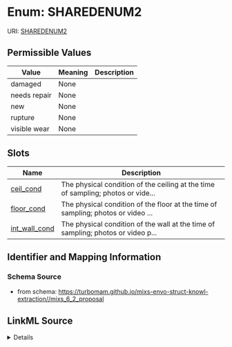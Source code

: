 # Enum: SHAREDENUM2



URI: [SHAREDENUM2](SHAREDENUM2)

## Permissible Values

| Value | Meaning | Description |
| --- | --- | --- |
| damaged | None |  |
| needs repair | None |  |
| new | None |  |
| rupture | None |  |
| visible wear | None |  |




## Slots

| Name | Description |
| ---  | --- |
| [ceil_cond](ceil_cond.md) | The physical condition of the ceiling at the time of sampling; photos or vide... |
| [floor_cond](floor_cond.md) | The physical condition of the floor at the time of sampling; photos or video ... |
| [int_wall_cond](int_wall_cond.md) | The physical condition of the wall at the time of sampling; photos or video p... |






## Identifier and Mapping Information







### Schema Source


* from schema: https://turbomam.github.io/mixs-envo-struct-knowl-extraction//mixs_6_2_proposal




## LinkML Source

<details>
```yaml
name: SHARED_ENUM_2
from_schema: https://turbomam.github.io/mixs-envo-struct-knowl-extraction//mixs_6_2_proposal
rank: 1000
permissible_values:
  damaged:
    text: damaged
  needs repair:
    text: needs repair
  new:
    text: new
  rupture:
    text: rupture
  visible wear:
    text: visible wear

```
</details>
